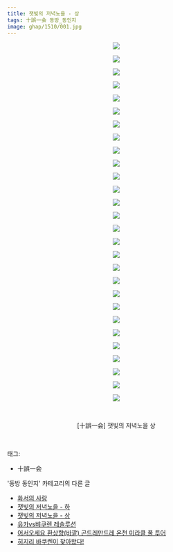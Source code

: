 ```yaml
---
title: 잿빛의 저녁노을 - 상
tags: 十誤一会 동방_동인지
image: ghap/1510/001.jpg
---
```

<div class="article">
<p style="text-align: center; clear: none; float: none;"><img src="{{ site.nasurl }}/ghap/1510/001.jpg"/></p>
<p style="text-align: center; clear: none; float: none;"><img src="{{ site.nasurl }}/ghap/1510/002.jpg"/></p>
<p style="text-align: center; clear: none; float: none;"><img src="{{ site.nasurl }}/ghap/1510/003.jpg"/></p>
<p style="text-align: center; clear: none; float: none;"><img src="{{ site.nasurl }}/ghap/1510/004.jpg"/></p>
<p style="text-align: center; clear: none; float: none;"><img src="{{ site.nasurl }}/ghap/1510/005.jpg"/></p>
<p style="text-align: center; clear: none; float: none;"><img src="{{ site.nasurl }}/ghap/1510/006.jpg"/></p>
<p style="text-align: center; clear: none; float: none;"><img src="{{ site.nasurl }}/ghap/1510/007.jpg"/></p>
<p style="text-align: center; clear: none; float: none;"><img src="{{ site.nasurl }}/ghap/1510/008.jpg"/></p>
<p style="text-align: center; clear: none; float: none;"><img src="{{ site.nasurl }}/ghap/1510/009.jpg"/></p>
<p style="text-align: center; clear: none; float: none;"><img src="{{ site.nasurl }}/ghap/1510/010.jpg"/></p>
<p style="text-align: center; clear: none; float: none;"><img src="{{ site.nasurl }}/ghap/1510/011.jpg"/></p>
<p style="text-align: center; clear: none; float: none;"><img src="{{ site.nasurl }}/ghap/1510/012.jpg"/></p>
<p style="text-align: center; clear: none; float: none;"><img src="{{ site.nasurl }}/ghap/1510/013.jpg"/></p>
<p style="text-align: center; clear: none; float: none;"><img src="{{ site.nasurl }}/ghap/1510/014.jpg"/></p>
<p style="text-align: center; clear: none; float: none;"><img src="{{ site.nasurl }}/ghap/1510/015.jpg"/></p>
<p style="text-align: center; clear: none; float: none;"><img src="{{ site.nasurl }}/ghap/1510/016.jpg"/></p>
<p style="text-align: center; clear: none; float: none;"><img src="{{ site.nasurl }}/ghap/1510/017.jpg"/></p>
<p style="text-align: center; clear: none; float: none;"><img src="{{ site.nasurl }}/ghap/1510/018.jpg"/></p>
<p style="text-align: center; clear: none; float: none;"><img src="{{ site.nasurl }}/ghap/1510/019.jpg"/></p>
<p style="text-align: center; clear: none; float: none;"><img src="{{ site.nasurl }}/ghap/1510/020.jpg"/></p>
<p style="text-align: center; clear: none; float: none;"><img src="{{ site.nasurl }}/ghap/1510/021.jpg"/></p>
<p style="text-align: center; clear: none; float: none;"><img src="{{ site.nasurl }}/ghap/1510/022.jpg"/></p>
<p style="text-align: center; clear: none; float: none;"><img src="{{ site.nasurl }}/ghap/1510/023.jpg"/></p>
<p style="text-align: center; clear: none; float: none;"><img src="{{ site.nasurl }}/ghap/1510/024.jpg"/></p>
<p style="text-align: center; clear: none; float: none;"><img src="{{ site.nasurl }}/ghap/1510/025.jpg"/></p>
<p style="text-align: center; clear: none; float: none;"><img src="{{ site.nasurl }}/ghap/1510/026.jpg"/></p>
<p style="text-align: center; clear: none; float: none;"><img src="{{ site.nasurl }}/ghap/1510/027.jpg"/></p>
<p style="text-align: center; clear: none; float: none;"><img src="{{ site.nasurl }}/ghap/1510/028.jpg"/></p>
<p style="text-align: center; clear: none; float: none;"><br/></p>
<p style="text-align: center; clear: none; float: none;">[十誤一会] 잿빛의 저녁노을 상</p>
<p><br/></p>
</div><div class="tagTrail">
<p>태그: </p>
<ul>
<li>十誤一会</li>
</ul>
</div><div class="another">
<p>'동방 동인지' 카테고리의 다른 글</p>
<ul>
<li><a href="/2016-08-12-ghap_1512">화서의 사랑</a></li>
<li><a href="/2016-08-12-ghap_1511">잿빛의 저녁노을 - 하</a></li>
<li><a href="/2016-08-12-ghap_1510">잿빛의 저녁노을 - 상</a></li>
<li><a href="/2016-08-12-ghap_1509">유카vs뱌쿠렌 레솔루션</a></li>
<li><a href="/2016-08-12-ghap_1508">어서오세요 환상향(바깥) 곤드레만드레 온천 미라클 풀 투어</a></li>
<li><a href="/2016-08-11-ghap_1507">히지리 바쿠렌이 찾아왔다!</a></li>
</ul>
</div><div class="cb_module cb_fluid">
<div class="cb_wrt cb_profile">
</div><!-- commentList close -->
</div>